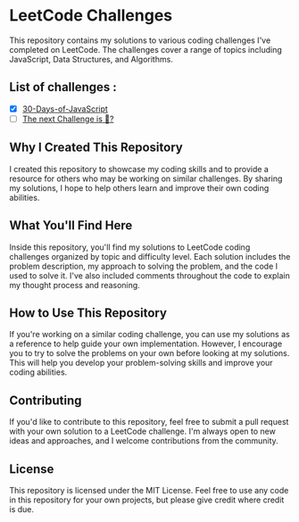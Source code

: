 # LeetCode Challenges

This repository contains my solutions to various coding challenges I've completed on LeetCode. The challenges cover a range of topics including JavaScript, Data Structures, and Algorithms.

## List of challenges :

- [x] [30-Days-of-JavaScript](./30-Days-of-JavaScript/Readme.md)
- [ ] [The next Challenge is 🙈?](#)

## Why I Created This Repository

I created this repository to showcase my coding skills and to provide a resource for others who may be working on similar challenges. By sharing my solutions, I hope to help others learn and improve their own coding abilities.

## What You'll Find Here

Inside this repository, you'll find my solutions to LeetCode coding challenges organized by topic and difficulty level. Each solution includes the problem description, my approach to solving the problem, and the code I used to solve it. I've also included comments throughout the code to explain my thought process and reasoning.

## How to Use This Repository

If you're working on a similar coding challenge, you can use my solutions as a reference to help guide your own implementation. However, I encourage you to try to solve the problems on your own before looking at my solutions. This will help you develop your problem-solving skills and improve your coding abilities.

## Contributing

If you'd like to contribute to this repository, feel free to submit a pull request with your own solution to a LeetCode challenge. I'm always open to new ideas and approaches, and I welcome contributions from the community.

## License

This repository is licensed under the MIT License. Feel free to use any code in this repository for your own projects, but please give credit where credit is due.
